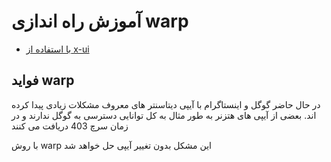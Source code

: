 # آموزش راه اندازی warp 

+ [با استفاده از x-ui](x-ui.md)

## فواید warp

در حال حاضر گوگل و اینستاگرام با آیپی دیتاسنتر های معروف مشکلات زیادی پیدا کرده اند.
 بعضی از آیپی های هتزنر به طور مثال به کل توانایی دسترسی به گوگل ندارند و در زمان سرچ 403 دریافت می کنند
 
 با روش warp این مشکل بدون تغییر آیپی حل خواهد شد
